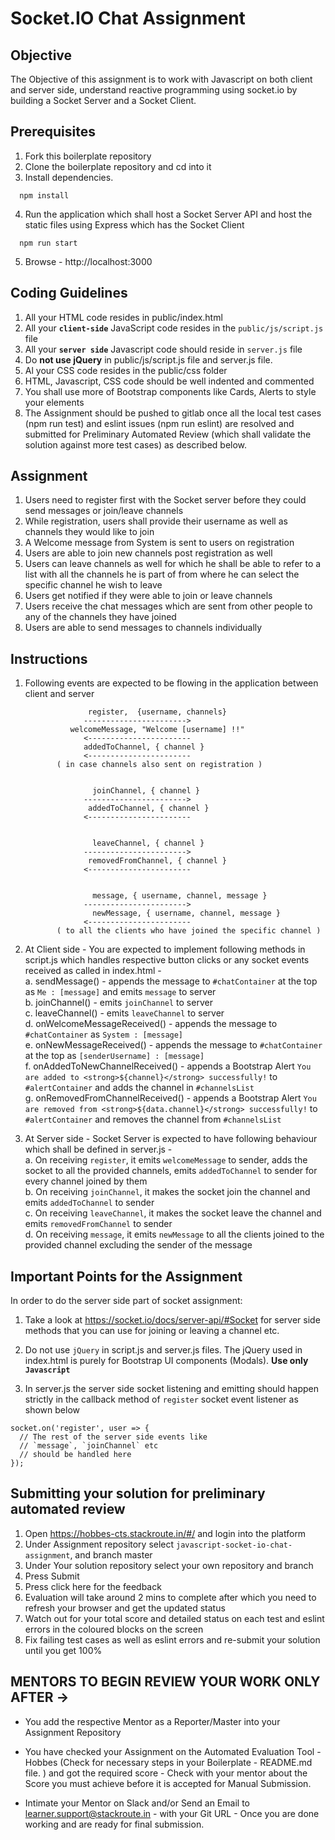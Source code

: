 # Socket.IO Chat Assignment

## Objective

The Objective of this assignment is to work with Javascript on both client and server side, understand reactive programming using socket.io by building a Socket Server and a Socket Client.  

## Prerequisites

1. Fork this boilerplate repository  
2. Clone the boilerplate repository and cd into it  
3. Install dependencies.   

```
  npm install
```

4. Run the application which shall host a Socket Server API and host the static files using Express which has the Socket Client

```
  npm run start
```

5. Browse - http://localhost:3000  

## Coding Guidelines

1. All your HTML code resides in public/index.html  
2. All your **`client-side`** JavaScript code resides in the `public/js/script.js` file
3. All your **`server side`** Javascript code should reside in `server.js` file
4. Do **not use jQuery** in public/js/script.js file and server.js file.
5. Al your CSS code resides in the public/css folder  
6. HTML, Javascript, CSS code should be well indented and commented  
7. You shall use more of Bootstrap components like Cards, Alerts to style your elements  
8. The Assignment should be pushed to gitlab once all the local test cases (npm run test) and eslint issues (npm run eslint) are resolved and submitted for Preliminary Automated Review (which shall validate the solution against more test cases) as described below.  

## Assignment

1. Users need to register first with the Socket server before they could send messages or join/leave channels  
2. While registration, users shall provide their username as well as channels they would like to join  
3. A Welcome message from System is sent to users on registration  
4. Users are able to join new channels post registration as well   
5. Users can leave channels as well for which he shall be able to refer to a list with all the channels he is part of from where he can select the specific channel he wish to leave  
6. Users get notified if they were able to join or leave channels  
7. Users receive the chat messages which are sent from other people to any of the channels they have joined  
8. Users are able to send messages to channels individually  

## Instructions 

 1. Following events are expected to be flowing in the application between client and server  

 
                      register,  {username, channels}
                     ----------------------->
                  welcomeMessage, "Welcome [username] !!"
                     <-----------------------
                     addedToChannel, { channel }
                     <-----------------------
               ( in case channels also sent on registration )


                       joinChannel, { channel }
                     ----------------------->
                      addedToChannel, { channel }
                     <-----------------------


                       leaveChannel, { channel }
                     ----------------------->
                      removedFromChannel, { channel }
                     <-----------------------


                       message, { username, channel, message }
                     ----------------------->
                       newMessage, { username, channel, message }
                     <-----------------------
               ( to all the clients who have joined the specific channel )

 2. At Client side - You are expected to implement following methods in script.js which handles respective button clicks or any socket events received as called in index.html -  
   a. sendMessage() - appends the message to `#chatContainer` at the top as `Me : [message]` and emits `message` to server  
   b. joinChannel() - emits `joinChannel` to server  
   c. leaveChannel() - emits `leaveChannel` to server  
   d. onWelcomeMessageReceived() - appends the message to `#chatContainer` as `System : [message]`  
   e. onNewMessageReceived() - appends the message to `#chatContainer` at the top as `[senderUsername] : [message]`  
   f. onAddedToNewChannelReceived() - appends a Bootstrap Alert `You are added to <strong>${channel}</strong> successfully!` to `#alertContainer` and adds the channel in `#channelsList`  
   g. onRemovedFromChannelReceived() - appends a Bootstrap Alert `You are removed from <strong>${data.channel}</strong> successfully!` to `#alertContainer` and removes the channel from `#channelsList`  

 3. At Server side - Socket Server is expected to have following behaviour which shall be defined in server.js -  
   a. On receiving `register`, it emits `welcomeMessage` to sender, adds the socket to all the provided channels, emits `addedToChannel` to sender for every channel joined by them   
   b. On receiving `joinChannel`, it makes the socket join the channel and emits `addedToChannel` to sender  
   c. On receiving `leaveChannel`, it makes the socket leave the channel and emits `removedFromChannel` to sender  
   d. On receiving `message`, it emits `newMessage` to all the clients joined to the provided channel excluding the sender of the message  

## Important Points for the Assignment

In order to do the server side part of socket assignment:

1) Take a look at https://socket.io/docs/server-api/#Socket for server side methods that you can use for joining or leaving a channel etc.

2) Do not use `jQuery` in script.js and server.js files. The jQuery used in index.html is purely for Bootstrap UI components (Modals). **Use only `Javascript`**

3) In server.js the server side socket listening and emitting should happen strictly in the callback method of `register` socket event listener as shown below

```
socket.on('register', user => {
  // The rest of the server side events like
  // `message`, `joinChannel` etc 
  // should be handled here
});

```


## Submitting your solution for preliminary automated review  

 1. Open https://hobbes-cts.stackroute.in/#/ and login into the platform  
 2. Under Assignment repository select `javascript-socket-io-chat-assignment`, and branch master  
 3. Under Your solution repository select your own repository and branch  
 4. Press Submit  
 5. Press click here for the feedback  
 6. Evaluation will take around 2 mins to complete after which you need to refresh your browser and get the updated status  
 7. Watch out for your total score and detailed status on each test and eslint errors in the coloured blocks on the screen  
 8. Fix failing test cases as well as eslint errors and re-submit your solution until you get 100%  
 
## MENTORS TO BEGIN REVIEW YOUR WORK ONLY AFTER ->

- You add the respective Mentor as a Reporter/Master into your Assignment Repository

- You have checked your Assignment on the Automated Evaluation Tool - Hobbes (Check for necessary steps in your Boilerplate - README.md file. ) and got the required score - Check with your mentor about the Score you must achieve before it is accepted for Manual Submission.

- Intimate your Mentor on Slack and/or Send an Email to learner.support@stackroute.in - with your Git URL - Once you are done working and are ready for final submission.
